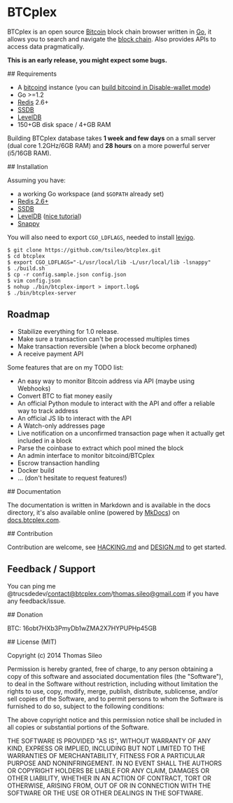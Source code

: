 # BTCplex

BTCplex is an open source [Bitcoin](http://bitcoin.org/) block chain browser written in [Go](http://golang.org/), it allows you to search and navigate the [block chain](https://en.bitcoin.it/wiki/Block_chain). Also provides APIs to access data pragmatically.

**This is an early release, you might expect some bugs.**

## Requirements

- A [bitcoind](https://github.com/bitcoin/bitcoin/) instance (you can [build bitcoind in Disable-wallet mode](https://github.com/bitcoin/bitcoin/blob/master/doc/build-unix.md#disable-wallet-mode))
- Go >=1.2
- [Redis](http://redis.io/) 2.6+
- [SSDB](https://github.com/ideawu/ssdb)
- [LevelDB](https://code.google.com/p/leveldb/)
- 150+GB disk space / 4+GB RAM

Building BTCplex database takes **1 week and few days** on a small server (dual core 1.2GHz/6GB RAM) and **28 hours** on a more powerful server (i5/16GB RAM).

## Installation

Assuming you have:

- a working Go workspace (and ``$GOPATH`` already set)
- [Redis 2.6+](http://redis.io/)
- [SSDB](https://github.com/ideawu/ssdb)
- [LevelDB](https://code.google.com/p/leveldb/) ([nice tutorial](http://techoverflow.net/blog/2012/12/14/compiling-installing-leveldb-on-linux/))
- [Snappy](http://code.google.com/p/snappy/)

You will also need to export ``CGO_LDFLAGS``, needed to install [levigo](https://github.com/jmhodges/levigo).


    $ git clone https://github.com/tsileo/btcplex.git
    $ cd btcplex
    $ export CGO_LDFLAGS="-L/usr/local/lib -L/usr/local/lib -lsnappy"
    $ ./build.sh
    $ cp -r config.sample.json config.json
    $ vim config.json
    $ nohup ./bin/btcplex-import > import.log&
    $ ./bin/btcplex-server


## Roadmap

- Stabilize everything for 1.0 release.
- Make sure a transaction can't be processed multiples times
- Make transaction reversible (when a block become orphaned)
- A receive payment API

Some features that are on my TODO list:

- An easy way to monitor Bitcoin address via API (maybe using Webhooks)
- Convert BTC to fiat money easily
- An official Python module to interact with the API and offer a reliable way to track address
- An official JS lib to interact with the API
- A Watch-only addresses page
- Live notification on a unconfirmed transaction page when it actually get included in a block
- Parse the coinbase to extract which pool mined the block
- An admin interface to monitor bitcoind/BTCplex
- Escrow transaction handling
- Docker build
- ... (don't hesitate to request features!)

## Documentation

The documentation is written in Markdown and is available in the docs directory, it's also available online (powered by [MkDocs](http://www.mkdocs.org/)) on [docs.btcplex.com](http://docs.btcplex.com). 

## Contribution

Contribution are welcome, see [HACKING.md](HACKING.md) and [DESIGN.md](DESIGN.md) to get started.


## Feedback / Support

You can ping me @trucsdedev/contact@btcplex.com/thomas.sileo@gmail.com if you have any feedback/issue.


## Donation

BTC: 16obt7HXb3PmyDb1wZMA2X7HYPUPHp45GB


## License (MIT)

Copyright (c) 2014 Thomas Sileo

Permission is hereby granted, free of charge, to any person obtaining a copy of this software and associated documentation files (the "Software"), to deal in the Software without restriction, including without limitation the rights to use, copy, modify, merge, publish, distribute, sublicense, and/or sell copies of the Software, and to permit persons to whom the Software is furnished to do so, subject to the following conditions:

The above copyright notice and this permission notice shall be included in all copies or substantial portions of the Software.

THE SOFTWARE IS PROVIDED "AS IS", WITHOUT WARRANTY OF ANY KIND, EXPRESS OR IMPLIED, INCLUDING BUT NOT LIMITED TO THE WARRANTIES OF MERCHANTABILITY, FITNESS FOR A PARTICULAR PURPOSE AND NONINFRINGEMENT. IN NO EVENT SHALL THE AUTHORS OR COPYRIGHT HOLDERS BE LIABLE FOR ANY CLAIM, DAMAGES OR OTHER LIABILITY, WHETHER IN AN ACTION OF CONTRACT, TORT OR OTHERWISE, ARISING FROM, OUT OF OR IN CONNECTION WITH THE SOFTWARE OR THE USE OR OTHER DEALINGS IN THE SOFTWARE.
